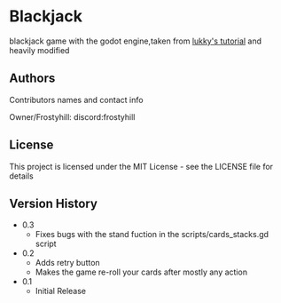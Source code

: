 # Blackjack
blackjack game with the godot engine,taken from [lukky's tutorial](https://youtu.be/bP9zQyoYP28?si=UMT5X_i5ItskxVkl) and heavily modified

## Authors

Contributors names and contact info

Owner/Frostyhill:
discord:frostyhill

## License

This project is licensed under the MIT License - see the LICENSE file for details


## Version History

* 0.3
  * Fixes bugs with the stand fuction in the scripts/cards_stacks.gd script
* 0.2
    * Adds retry button
    * Makes the game re-roll your cards after mostly any action
* 0.1
    * Initial Release



